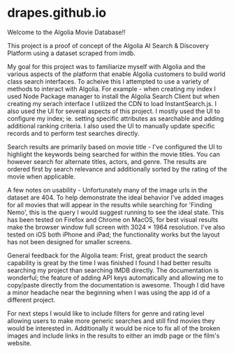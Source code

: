 # drapes.github.io
Welcome to the Algolia Movie Database!!

This project is a proof of concept of the Algolia AI Search & Discovery Platform using a dataset scraped from imdb.

My goal for this project was to familiarize myself with Algolia and the various aspects of the platform that enable Algolia customers to build world class search interfaces. To acheive this I attempted to use a variety of methods to interact with Algolia. For example - when creating my index I used Node Package manager to install the Algolia Search Client but when creating my serach interface I utilized the CDN to load InstantSearch.js. I also used the UI for several aspects of this project. I mostly used the UI to configure my index; ie. setting specific attributes as searchable and adding additional ranking criteria. I also used the UI to manually update specific records and to perform test searches directly.

Search results are primarily based on movie title - I've configured the UI to highlight the keywords being searched for within the movie titles. You can however search for alternate titles, actors, and genre. The results are ordered first by search relevance and additionally sorted by the rating of the movie when applicable.

A few notes on usability - Unfortunately many of the image urls in the dataset are 404. To help demonstrate the ideal behavior I've added images for all movies that will appear in the results while searching for 'Finding Nemo', this is the query I would suggest running to see the ideal state. This has been tested on Firefox and Chrome on MacOS, for best visual results make the browser window full screen with 3024 × 1964 resolution. I've also tested on iOS both iPhone and iPad; the functionality works but the layout has not been designed for smaller screens.

General feedback for the Algolia team: Frist, great product the search capability is great by the time I was finished I found I had better results searching my project than searching IMDB directly. The documentation is wonderful; the feature of adding API keys automatically and allowing me to copy/paste directly from the documentation is awesome. Though I did have a minor headache near the beginning when I was using the app id of a different project.

For next steps I would like to include filters for genre and rating level allowing users to make more generic searches and still find movies they would be interested in. Additionally it would be nice to fix all of the broken images and include links in the results to either an imdb page or the film's website.

